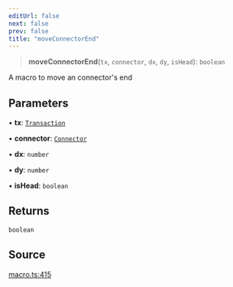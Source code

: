```yaml
---
editUrl: false
next: false
prev: false
title: "moveConnectorEnd"
---
```


> **moveConnectorEnd**(`tx`, `connector`, `dx`, `dy`, `isHead`): `boolean`

A macro to move an connector's end

## Parameters

• **tx**: [`Transaction`](/api-core/classes/transaction/)

• **connector**: [`Connector`](/api-core/classes/connector/)

• **dx**: `number`

• **dy**: `number`

• **isHead**: `boolean`

## Returns

`boolean`

## Source

[macro.ts:415](https://github.com/dgmjs/dgmjs/blob/main/packages/core/src/macro.ts#L415)
